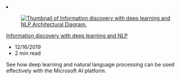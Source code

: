 <!-- This file is automatically generated by build/architectures/build_index.py. Any updates will be lost. -->

<!-- markdownlint-disable MD033 -->

<li class="grid-item item-column" data-categories="AI + Machine Learning ">
<article class="card">
    <div class="card-header has-margin-bottom-none" aria-hidden="true">
        <figure class="image diagram has-height-175 has-overflow-hidden level">
            <a href="/azure/architecture/solution-ideas/articles/information-discovery-with-deep-learning-and-nlp"><img src="/azure/architecture/browse/thumbs/information-discovery-with-deep-learning-and-nlp.png" class="diagram" alt="Thumbnail of Information discovery with deep learning and NLP Architectural Diagram." data-linktype="relative-path"></a>
        </figure>
    </div>
    <div class="card-content">
        <a class="card-content-title has-margin-top-none" href="/azure/architecture/solution-ideas/articles/information-discovery-with-deep-learning-and-nlp">
            <p>Information discovery with deep learning and NLP</p>
        </a>
        <ul class="card-content-metadata">
            <li>12/16/2019</li>
            <li>2 min read</li>
        </ul>
        <p class="card-content-description">See how deep learning and natural language processing can be used effectively with the Microsoft AI platform.</p>
        <div class="bottom-to-top-fade is-hidden-mobile"></div>
    </div>
</article>
</li>
